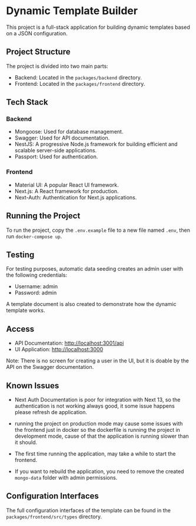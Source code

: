 # Dynamic Template Builder

This project is a full-stack application for building dynamic templates based on a JSON configuration.

## Project Structure

The project is divided into two main parts:

- Backend: Located in the `packages/backend` directory.
- Frontend: Located in the `packages/frontend` directory.

## Tech Stack

### Backend

- Mongoose: Used for database management.
- Swagger: Used for API documentation.
- NestJS: A progressive Node.js framework for building efficient and scalable server-side applications.
- Passport: Used for authentication.

### Frontend

- Material UI: A popular React UI framework.
- Next.js: A React framework for production.
- Next-Auth: Authentication for Next.js applications.

## Running the Project

To run the project, copy the `.env.example` file to a new file named `.env`, then run `docker-compose up`.

## Testing

For testing purposes, automatic data seeding creates an admin user with the following credentials:

- Username: admin
- Password: admin

A template document is also created to demonstrate how the dynamic template works.

## Access

- API Documentation: [http://localhost:3001/api](http://localhost:3001/api)
- UI Application: [http://localhost:3000](http://localhost:3000)

Note: There is no screen for creating a user in the UI, but it is doable by the API on the Swagger documentation.

## Known Issues

- Next Auth Documentation is poor for integration with Next 13, so the authentication is not working always good, it some issue happens please refresh de application.

- running the project on production mode may cause some issues with the frontend just in docker so the dockerfile is running the project in development mode, cause of that the application is running slower than it should.

- The first time running the application, may take a while to start the frontend.

- If you want to rebuild the application, you need to remove the created `mongo-data` folder with admin permissions.

## Configuration Interfaces

The full configuration interfaces of the template can be found in the `packages/frontend/src/types` directory.
